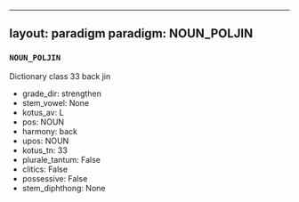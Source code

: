 
---
layout: paradigm
paradigm: NOUN_POLJIN
---
### ` NOUN_POLJIN `

Dictionary class 33 back jin
* grade_dir: strengthen
* stem_vowel: None
* kotus_av: L
* pos: NOUN
* harmony: back
* upos: NOUN
* kotus_tn: 33
* plurale_tantum: False
* clitics: False
* possessive: False
* stem_diphthong: None
